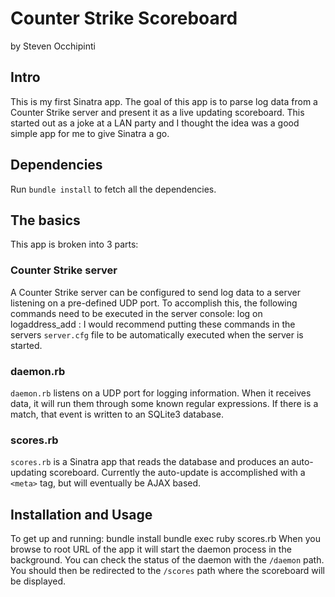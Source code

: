 # Counter Strike Scoreboard
by Steven Occhipinti


## Intro

This is my first Sinatra app.
The goal of this app is to parse log data from a Counter Strike server and
present it as a live updating scoreboard.
This started out as a joke at a LAN party and I thought the idea was a good
simple app for me to give Sinatra a go.


## Dependencies

Run `bundle install` to fetch all the dependencies.


## The basics

This app is broken into 3 parts:

### Counter Strike server

A Counter Strike server can be configured to send log data to a server
listening on a pre-defined UDP port.
To accomplish this, the following commands need to be executed in the server console:
    log on
    logaddress_add <server>:<port>
I would recommend putting these commands in the servers `server.cfg` file to be
automatically executed when the server is started.

### daemon.rb

`daemon.rb` listens on a UDP port for logging information.
When it receives data, it will run them through some known regular expressions.
If there is a match, that event is written to an SQLite3 database.

### scores.rb

`scores.rb` is a Sinatra app that reads the database and produces an
auto-updating scoreboard.
Currently the auto-update is accomplished with a `<meta>` tag, but will
eventually be AJAX based.

## Installation and Usage

To get up and running:
    bundle install
    bundle exec ruby scores.rb
When you browse to root URL of the app it will start the daemon process in the background.
You can check the status of the daemon with the `/daemon` path.
You should then be redirected to the `/scores` path where the scoreboard will
be displayed.
